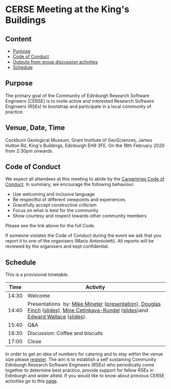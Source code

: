 # CERSE Meeting at the King's Buildings

## Content
* [Purpose](#purpose)
* [Code of Conduct](#code-of-conduct)
* [Outputs from group discussion activities](#outputs-from-group-discussion-activities)
* [Schedule](#schedule)


## Purpose

The primary goal of the Community of Edinburgh Research Software Engineers (CERSE) is to invite active and interested Research Software Engineers (RSEs) to bootstrap and participate in a local community of practice.

## Venue, Date, Time

Cockburn Geological Museum, Grant Institute of GeoSciences, James Hutton Rd, King's Buildings, Edinburgh EH9 3FE. On the 18th February 2020 from 2:30pm onwards.

## Code of Conduct

We expect all attendees at this meeting to abide by the [Carpentries Code of Conduct](https://docs.carpentries.org/topic_folders/policies/code-of-conduct.html). In summary, we encourage the following behaviour:

* Use welcoming and inclusive language
* Be respectful of different viewpoints and experiences
* Gracefully accept constructive criticism
* Focus on what is best for the community
* Show courtesy and respect towards other community members

Please see the link above for the full Code.

If someone violates the Code of Conduct during the event we ask that you report it to one of the organisers (Mario Antonioletti). All reports will be reviewed by the organisers and kept confidential.  

## Schedule

This is a provisional timetable.

|Time  | Activity      | 
|------| ------|
|14:30 | Welcome |
|14:40 | Presentations  by: [Mike Mineter](https://www.ed.ac.uk/geosciences/people?indv=38) ([presentation](Slides/geosmeta_with_notes.pdf)), [Douglas Finch](http://dougfinch.co.uk/aboutme.html) ([slides](Slides/DougFinch_CERSE_18022020.pdf)), [Mine Cetinkaya-Rundel](https://www.maths.ed.ac.uk/school-of-mathematics/people/a-z?person=727) ([slides](http://bit.ly/eat-cake-cerse))and [Edward Wallace](https://www.ed.ac.uk/profile/dr-edward-wallace) ([slides](Slides/SBSComputingSurvey_etc_CERSE_18Feb2020.pdf)). |
|15:40 | Q&A |
|16:30 | Discussion: Coffee and biscuits |
|17:00 | Close |

In order to get an idea of numbers for catering and to stay within the venue size please [register](https://www.eventbrite.co.uk/e/cerse-meeting-at-kb-tickets-91748565429). The aim is to establish a self sustaining Community Edinburgh Research Software Engineers (RSEs) who periodically come together to determine best practice, provide support for fellow RSEs in Edinburgh and wider afield. If you would like to know about previous CERSE activities go to this [page](https://cerse.github.io/).

